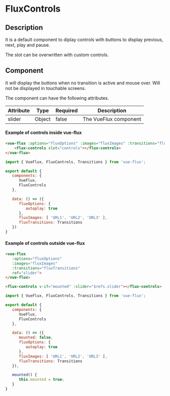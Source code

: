 ---
---

# FluxControls

## Description

It is a default component to diplay controls with buttons to display previous, next, play and pause.

The slot can be overwritten with custom controls.

## Component

It will display the buttons when no transition is active and mouse over. Will not be displayed in touchable screens.

The component can have the following attributes.

| Attribute | Type | Required | Description |
|-----------|------|----------|-------------|
| slider | Object | false | The VueFlux component |

#### Example of controls inside vue-flux
``` html
<vue-flux :options="fluxOptions" :images="fluxImages" :transitions="fluxTransitions">
    <flux-controls slot="controls"></flux-controls>
</vue-flux>
```

``` javascript
import { VueFlux, FluxControls, Transitions } from 'vue-flux';

export default {
   components: {
      VueFlux,
      FluxControls
   },

   data: () => ({
      fluxOptions: {
         autoplay: true
      },
      fluxImages: [ 'URL1', 'URL2', 'URL3' ],
      fluxTransitions: Transitions
   })
}
```

#### Example of controls outside vue-flux
``` html
<vue-flux
   :options="fluxOptions"
   :images="fluxImages"
   :transitions="fluxTransitions"
   ref="slider">
</vue-flux>

<flux-controls v-if="mounted" :slider="$refs.slider"></flux-controls>
```

``` javascript
import { VueFlux, FluxControls, Transitions } from 'vue-flux';

export default {
   components: {
      VueFlux,
      FluxControls
   },

   data: () => ({
      mounted: false,
      fluxOptions: {
         autoplay: true
      },
      fluxImages: [ 'URL1', 'URL2', 'URL3' ],
      fluxTransitions: Transitions
   }),

   mounted() {
      this.mounted = true;
   }
}
```

